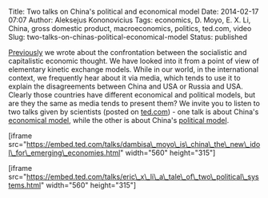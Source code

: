 Title: Two talks on China's political and economical model
Date: 2014-02-17 07:07
Author: Aleksejus Kononovicius
Tags: economics, D. Moyo, E. X. Li, China, gross domestic product, macroeconomics, politics, ted.com, video
Slug: two-talks-on-chinas-political-economical-model
Status: published

[Previously]({filename}/articles/2013/socialism-capitalism-kinetic-exchange-models.md)
we wrote about the confrontation between the socialistic and
capitalistic economic thought. We have looked into it from a point of
view of elementary kinetic exchange models. While in our world, in the
international context, we frequently hear about it via media, which
tends to use it to explain the disagreements between China and USA or
Russia and USA. Clearly those countries have different economical and
political models, but are they the same as media tends to present them?
We invite you to listen to two talks given by scientists (posted on
[ted.com](https://www.ted.com)) - one talk is about China's [economical
model](https://www.ted.com/talks/dambisa_moyo_is_china_the_new_idol_for_emerging_economies.html),
while the other is about China's [political
model](https://www.ted.com/talks/eric_x_li_a_tale_of_two_political_systems.html).<!--more-->

\[iframe
src="https://embed.ted.com/talks/dambisa\_moyo\_is\_china\_the\_new\_idol\_for\_emerging\_economies.html"
width="560" height="315"\]

\[iframe
src="https://embed.ted.com/talks/eric\_x\_li\_a\_tale\_of\_two\_political\_systems.html"
width="560" height="315"\]
